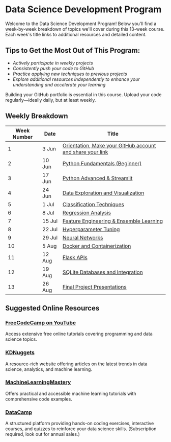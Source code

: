 # Data Science Development Program

Welcome to the Data Science Development Program! Below you'll find a week-by-week breakdown of topics we'll cover during this 13-week course. Each week's title links to additional resources and detailed content.

## Tips to Get the Most Out of This Program:
* _Actively participate in weekly projects_
* _Consistently push your code to GitHub_
* _Practice applying new techniques to previous projects_
* _Explore additional resources independently to enhance your understanding and accelerate your learning_

Building your GitHub portfolio is essential in this course. Upload your code regularly—ideally daily, but at least weekly.

## Weekly Breakdown

| Week Number | Date      | Title                                             |
|-------------|-----------|---------------------------------------------------|
| 1           | 3 Jun     | [Orientation, Make your GitHub account and share your link](modules/week-01/README.md) |
| 2           | 10 Jun    | [Python Fundamentals (Beginner)](modules/week-02/README.md)                    |
| 3           | 17 Jun    | [Python Advanced & Streamlit](modules/week-03/README.md)                       |
| 4           | 24 Jun    | [Data Exploration and Visualization](modules/week-04/README.md)                |
| 5           | 1 Jul     | [Classification Techniques](modules/week-05/README.md)                         |
| 6           | 8 Jul     | [Regression Analysis](modules/week-06/README.md)                               |
| 7           | 15 Jul    | [Feature Engineering & Ensemble Learning](modules/week-07/README.md)           |
| 8           | 22 Jul    | [Hyperparameter Tuning](modules/week-08/README.md)                             |
| 9           | 29 Jul    | [Neural Networks](modules/week-09/README.md)                                   |
| 10          | 5 Aug     | [Docker and Containerization](modules/week-10/README.md)                       |
| 11          | 12 Aug    | [Flask APIs](modules/week-11/README.md)                                        |
| 12          | 19 Aug    | [SQLite Databases and Integration](modules/week-12/README.md)                  |
| 13          | 26 Aug    | [Final Project Presentations](modules/week-13/README.md)                       |

## Suggested Online Resources

### [FreeCodeCamp on YouTube](https://www.youtube.com/@freecodecamp)

Access extensive free online tutorials covering programming and data science topics.

### [KDNuggets](https://www.kdnuggets.com/)

A resource-rich website offering articles on the latest trends in data science, analytics, and machine learning.

### [MachineLearningMastery](https://machinelearningmastery.com/blog/)

Offers practical and accessible machine learning tutorials with comprehensive code examples.

### [DataCamp](https://www.datacamp.com/)

A structured platform providing hands-on coding exercises, interactive courses, and quizzes to reinforce your data science skills. (Subscription required, look out for annual sales.)
